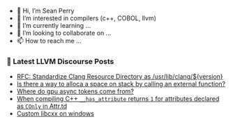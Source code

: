 - 👋 Hi, I’m Sean Perry
- 👀 I’m interested in compilers (c++, COBOL, llvm)
- 🌱 I’m currently learning ...
- 💞️ I’m looking to collaborate on ...
- 📫 How to reach me ...

<!---
s66perry/s66perry is a ✨ special ✨ repository because its `README.md` (this file) appears on your GitHub profile.
You can click the Preview link to take a look at your changes.
--->
### 📕 Latest LLVM Discourse Posts

<!-- DISCOURSE-LLVM:START -->
- [RFC: Standardize Clang Resource Directory as /usr/lib/clang/${version}](https://discourse.llvm.org/t/rfc-standardize-clang-resource-directory-as-usr-lib-clang-version/71433#post_2)
- [Is there a way to alloca a space on stack by calling an external function?](https://discourse.llvm.org/t/is-there-a-way-to-alloca-a-space-on-stack-by-calling-an-external-function/71437#post_1)
- [Where do gpu async tokens come from?](https://discourse.llvm.org/t/where-do-gpu-async-tokens-come-from/71426#post_3)
- [When compiling C++ `__has_attribute` returns `1` for attributes declared as `COnly` in Attr.td](https://discourse.llvm.org/t/when-compiling-c-has-attribute-returns-1-for-attributes-declared-as-conly-in-attr-td/71430#post_2)
- [Custom libcxx on windows](https://discourse.llvm.org/t/custom-libcxx-on-windows/71436#post_1)
<!-- DISCOURSE-LLVM:END -->
